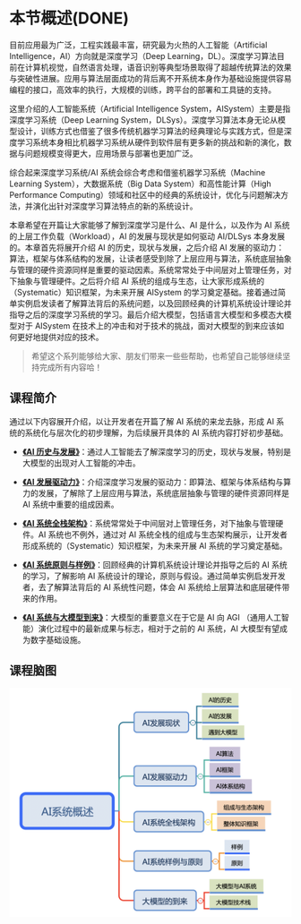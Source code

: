 <!--Copyright © ZOMI 适用于[License](https://github.com/chenzomi12/AISystemtem)版权许可-->

# 本节概述(DONE)

目前应用最为广泛，工程实践最丰富，研究最为火热的人工智能（Artificial Intelligence，AI）方向就是深度学习（Deep Learning，DL）。深度学习算法目前在计算机视觉，自然语言处理，语音识别等典型场景取得了超越传统算法的效果与突破性进展。应用与算法层面成功的背后离不开系统本身作为基础设施提供容易编程的接口，高效率的执行，大规模的训练，跨平台的部署和工具链的支持。

这里介绍的人工智能系统（Artificial Intelligence System，AISystem）主要是指深度学习系统（Deep Learning System，DLSys）。深度学习算法本身无论从模型设计，训练方式也借鉴了很多传统机器学习算法的经典理论与实践方式，但是深度学习系统本身相比机器学习系统从硬件到软件层有更多新的挑战和新的演化，数据与问题规模变得更大，应用场景与部署也更加广泛。

综合起来深度学习系统/AI 系统会综合考虑和借鉴机器学习系统（Machine Learning System），大数据系统（Big Data System）和高性能计算（High Performance Computing）领域和社区中的经典的系统设计，优化与问题解决方法，并演化出针对深度学习算法特点的新的系统设计。

本章希望在开篇让大家能够了解到深度学习是什么、AI 是什么，以及作为 AI 系统的上层工作负载（Workload），AI 的发展与现状是如何驱动 AI/DLSys 本身发展的。本章首先将展开介绍 AI 的历史，现状与发展，之后介绍 AI 发展的驱动力：算法，框架与体系结构的发展，让读者感受到除了上层应用与算法，系统底层抽象与管理的硬件资源同样是重要的驱动因素。系统常常处于中间层对上管理任务，对下抽象与管理硬件。之后将介绍 AI 系统的组成与生态，让大家形成系统的（Systematic）知识框架，为未来开展 AISystem 的学习奠定基础。接着通过简单实例启发读者了解算法背后的系统问题，以及回顾经典的计算机系统设计理论并指导之后的深度学习系统的学习。最后介绍大模型，包括语言大模型和多模态大模型对于 AISystem 在技术上的冲击和对于技术的挑战，面对大模型的到来应该如何更好地提供对应的技术。

> 希望这个系列能够给大家、朋友们带来一些些帮助，也希望自己能够继续坚持完成所有内容哈！

## 课程简介

通过以下内容展开介绍，以让开发者在开篇了解 AI 系统的来龙去脉，形成 AI 系统的系统化与层次化的初步理解，为后续展开具体的 AI 系统内容打好初步基础。

- [**《AI 历史与发展》**](./01Present.md)：通过人工智能去了解深度学习的历史，现状与发展，特别是大模型的出现对人工智能的冲击。

- [**《AI 发展驱动力》**](./02Develop.md)：介绍深度学习发展的驱动力：即算法、框架与体系结构与算力的发展，了解除了上层应用与算法，系统底层抽象与管理的硬件资源同样是 AI 系统中重要的组成因素。

- [**《AI 系统全栈架构》**](./03Architecture.md)：系统常常处于中间层对上管理任务，对下抽象与管理硬件。AI 系统也不例外，通过对 AI 系统全栈的组成与生态架构展示，让开发者形成系统的（Systematic）知识框架，为未来开展 AI 系统的学习奠定基础。

- [**《AI 系统原则与样例》**](./04Sample.md)：回顾经典的计算机系统设计理论并指导之后的 AI 系统的学习，了解影响 AI 系统设计的理论，原则与假设。通过简单实例启发开发者，去了解算法背后的 AI 系统性问题，体会 AI 系统给上层算法和底层硬件带来的作用。

- [**《AI 系统与大模型到来》**](./05Foundation.md)：大模型的重要意义在于它是 AI 向 AGI （通用人工智能）演化过程中的最新成果与标志，相对于之前的 AI 系统，AI 大模型有望成为数字基础设施。

## 课程脑图

![AI 系统全栈](../images/01Introduction/00Architecture.png)
